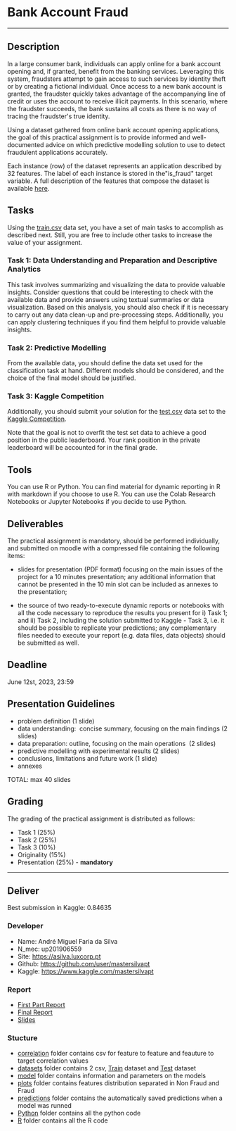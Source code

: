 # Bank Account Fraud

------------------

## Description

In a large consumer bank, individuals can apply online for a bank account opening and, if granted, benefit from the banking services. Leveraging this system, fraudsters attempt to gain access to such services by identity theft or by creating a fictional individual. Once access to a new bank account is granted, the fraudster quickly takes advantage of the accompanying line of credit or uses the account to receive illicit payments. In this scenario, where the fraudster succeeds, the bank sustains all costs as there is no way of tracing the fraudster's true identity.

Using a dataset gathered from online bank account opening applications, the goal of this practical assignment is to provide informed and well-documented advice on which predictive modelling solution to use to detect fraudulent applications accurately.

Each instance (row) of the dataset represents an application described by 32 features. The label of each instance is stored in the"is\_fraud" target variable. A full description of the features that compose the dataset is available [here](./datasets/datasheet.pdf).  
  
## Tasks

Using the [train.csv](./datasets/train.csv) data set, you have a set of main tasks to accomplish as described next. Still, you are free to include other tasks to increase the value of your assignment.
  
### Task 1: Data Understanding and Preparation and Descriptive Analytics

This task involves summarizing and visualizing the data to provide valuable insights. Consider questions that could be interesting to check with the available data and provide answers using textual summaries or data visualization. Based on this analysis, you should also check if it is necessary to carry out any data clean-up and pre-processing steps. Additionally, you can apply clustering techniques if you find them helpful to provide valuable insights.

### Task 2: Predictive Modelling

From the available data, you should define the data set used for the classification task at hand. Different models should be considered, and the choice of the final model should be justified.

### Task 3: Kaggle Competition

Additionally, you should submit your solution for the [test.csv](./datasets/test.csv) data set to the [Kaggle Competition](https://www.kaggle.com/competitions/fraud-detection-cc4036-2223).

Note that the goal is not to overfit the test set data to achieve a good position in the public leaderboard. Your rank position in the private leaderboard will be accounted for in the final grade.  

## Tools

You can use R or Python. You can find material for dynamic reporting in R with markdown if you choose to use R. You can use the Colab Research Notebooks or Jupyter Notebooks if you decide to use Python.

## Deliverables

The practical assignment is mandatory, should be performed individually, and submitted on moodle with a compressed file containing the following items:

* slides for presentation (PDF format) focusing on the main issues of the project for a 10 minutes presentation; any additional information that cannot be presented in the 10 min slot can be included as annexes to the presentation;  

* the source of two ready-to-execute dynamic reports or notebooks with all the code necessary to reproduce the results you present for i) Task 1; and ii) Task 2, including the solution submitted to Kaggle - Task 3, i.e. it should be possible to replicate your predictions; any complementary files needed to execute your report (e.g. data files, data objects) should be submitted as well.

## Deadline

June 12st, 2023, 23:59

## Presentation Guidelines

* problem definition (1 slide)
* data understanding:  concise summary, focusing on the main findings (2 slides)
* data preparation: outline, focusing on the main operations  (2 slides)
* predictive modelling with experimental results (2 slides)
* conclusions, limitations and future work (1 slide)
* annexes

TOTAL: max 40 slides

## Grading

The grading of the practical assignment is distributed as follows:
  
* Task 1 (25%)
* Task 2 (25%)
* Task 3 (10%)
* Originality (15%)
* Presentation (25%) - **mandatory**

------------------

## Deliver

Best submission in Kaggle: 0.84635

### Developer

* Name: André Miguel Faria da Silva
* N_mec: up201906559
* Site: <https://asilva.luxcorp.pt>
* Github: <https://github.com/user/mastersilvapt>
* Kaggle: <https://www.kaggle.com/mastersilvapt>

### Report

* [First Part Report](R/reportPart1.pdf)
* [Final Report](Python/report.ipynb)
* [Slides](presentation/slides.pdf)

### Stucture

* [correlation](correlations/) folder contains csv for feature to feature and feauture to target correlation values
* [datasets](datasets/) folder contains 2 csv, [Train](datasets/train.csv) dataset and [Test](datasets/test.csv) dataset
* [model](model/) folder contains information and parameters on the models
* [plots](plots/) folder contains features distribution separated in Non Fraud and Fraud
* [predictions](predictions/) folder contains the automatically saved predictions when a model was runned
* [Python](Python/) folder contains all the python code
* [R](R/) folder contains all the R code
